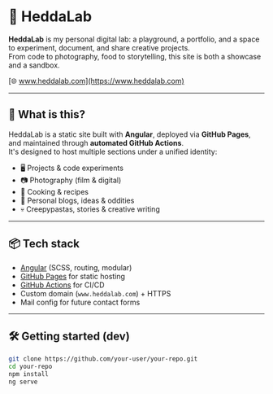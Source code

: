 # 🧪 HeddaLab

**HeddaLab** is my personal digital lab: a playground, a portfolio, and a space to experiment, document, and share creative projects.  
From code to photography, food to storytelling, this site is both a showcase and a sandbox.

[🌐 www.heddalab.com](https://www.heddalab.com)

---

## 🚀 What is this?

HeddaLab is a static site built with **Angular**, deployed via **GitHub Pages**, and maintained through **automated GitHub Actions**.  
It's designed to host multiple sections under a unified identity:

- 🖥️ Projects & code experiments  
- 📷 Photography (film & digital)  
- 🍳 Cooking & recipes  
- 🧵 Personal blogs, ideas & oddities  
- 💀 Creepypastas, stories & creative writing

---

## 📦 Tech stack

- [Angular](https://angular.io/) (SCSS, routing, modular)
- [GitHub Pages](https://pages.github.com/) for static hosting
- [GitHub Actions](https://github.com/features/actions) for CI/CD
- Custom domain (`www.heddalab.com`) + HTTPS
- Mail config for future contact forms

---

## 🛠️ Getting started (dev)

```bash
git clone https://github.com/your-user/your-repo.git
cd your-repo
npm install
ng serve

